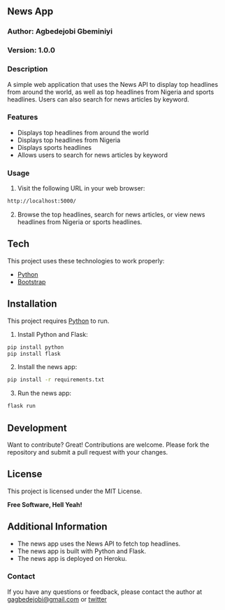 ## News App

### Author: Agbedejobi Gbeminiyi

### Version: 1.0.0

### Description

A simple web application that uses the News API to display top headlines from around the world, as well as top headlines from Nigeria and sports headlines. Users can also search for news articles by keyword.

### Features

* Displays top headlines from around the world
* Displays top headlines from Nigeria
* Displays sports headlines
* Allows users to search for news articles by keyword

### Usage

1. Visit the following URL in your web browser:
```sh
http://localhost:5000/
```
2. Browse the top headlines, search for news articles, or view news headlines from Nigeria or sports headlines.

## Tech

This project uses these technologies to work properly:

- [Python]
- [Bootstrap]

## Installation

This project requires [Python](https://python.org/) to run.
1. Install Python and Flask:
```sh
pip install python
pip install flask
```
2. Install the news app:

```sh
pip install -r requirements.txt
```

3. Run the news app:

```sh
flask run
```

## Development

Want to contribute? Great!
Contributions are welcome. Please fork the repository and submit a pull request with your changes.

## License
This project is licensed under the MIT License.

**Free Software, Hell Yeah!**

## Additional Information

* The news app uses the News API to fetch top headlines.
* The news app is built with Python and Flask.
* The news app is deployed on Heroku.

### Contact

If you have any questions or feedback, please contact the author at gagbedejobi@gmail.com or [twitter](https://twitter.com/Gbeminiyi_A)

[//]: # (These are reference links used in the body of this note and get stripped out when the markdown processor does its job. There is no need to format nicely because it shouldn't be seen. Thanks SO - http://stackoverflow.com/questions/4823468/store-comments-in-markdown-syntax)

   [dill]: <https://github.com/joemccann/dillinger>
   [git-repo-url]: <https://github.com/joemccann/dillinger.git>
   [john gruber]: <http://daringfireball.net>
   [df1]: <http://daringfireball.net/projects/markdown/>
   [markdown-it]: <https://github.com/markdown-it/markdown-it>
   [Ace Editor]: <http://ace.ajax.org>
   [node.js]: <http://nodejs.org>
   [Twitter Bootstrap]: <http://twitter.github.com/bootstrap/>
   [jQuery]: <http://jquery.com>
   [@tjholowaychuk]: <http://twitter.com/tjholowaychuk>
   [express]: <http://expressjs.com>
   [AngularJS]: <http://angularjs.org>
   [Gulp]: <http://gulpjs.com>

   [PlDb]: <https://github.com/joemccann/dillinger/tree/master/plugins/dropbox/README.md>
   [PlGh]: <https://github.com/joemccann/dillinger/tree/master/plugins/github/README.md>
   [PlGd]: <https://github.com/joemccann/dillinger/tree/master/plugins/googledrive/README.md>
   [PlOd]: <https://github.com/joemccann/dillinger/tree/master/plugins/onedrive/README.md>
   [PlMe]: <https://github.com/joemccann/dillinger/tree/master/plugins/medium/README.md>
   [PlGa]: <https://github.com/RahulHP/dillinger/blob/master/plugins/googleanalytics/README.md>
   
   [python]: <https://www.python.org/>
   [Bootstrap]: <https://getbootstrap.com/docs/5.0/getting-started/introduction/>
